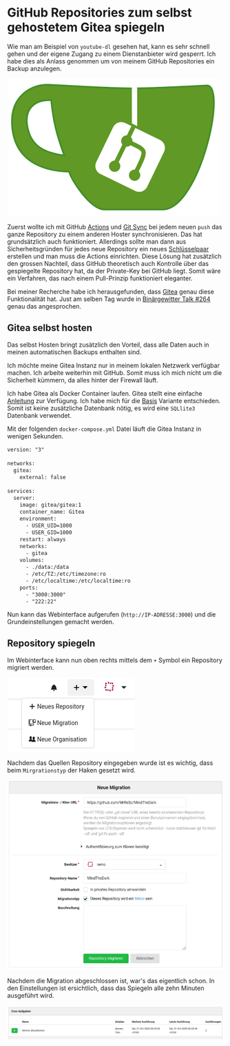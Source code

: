 # GitHub Repositories zum selbst gehostetem Gitea spiegeln
Wie man am Beispiel von `youtube-dl` gesehen hat, kann es sehr schnell gehen und der eigene Zugang zu einem Dienstanbieter wird gesperrt. Ich habe dies als Anlass genommen um von meinem GitHub Repositories ein Backup anzulegen.

![Gitea](Gitea.png)

Zuerst wollte ich mit GitHub [Actions](https://github.com/features/actions) und [Git Sync](https://github.com/wei/git-sync) bei jedem neuen `push` das ganze Repository zu einem anderen Hoster synchronisieren. Das hat grundsätzlich auch funktioniert. Allerdings sollte man dann aus Sicherheitsgründen für jedes neue Repository ein neues [Schlüsselpaar](https://de.wikipedia.org/wiki/Asymmetrisches_Kryptosystem) erstellen und man muss die Actions einrichten. Diese Lösung hat zusätzlich den grossen Nachteil, dass GitHub theoretisch auch Kontrolle über das gespiegelte Repository hat, da der Private-Key bei GitHub liegt. Somit wäre ein Verfahren, das nach einem Pull-Prinzip funktioniert eleganter.

Bei meiner Recherche habe ich herausgefunden, dass [Gitea](https://gitea.io/en-us/) genau diese Funktionalität hat. Just am selben Tag wurde in [Binärgewitter Talk #264](https://blog.binaergewitter.de/2020/10/29/binaergewitter-talk-number-264-das-python2-von-php/) genau das angesprochen.

## Gitea selbst hosten
Das selbst Hosten bringt zusätzlich den Vorteil, dass alle Daten auch in meinen automatischen Backups enthalten sind.

Ich möchte meine Gitea Instanz nur in meinem lokalen Netzwerk verfügbar machen. Ich arbeite weiterhin mit GitHub. Somit muss ich mich nicht um die Sicherheit kümmern, da alles hinter der Firewall läuft.

Ich habe Gitea als Docker Container laufen. Gitea stellt eine einfache [Anleitung](https://docs.gitea.io/en-us/install-with-docker/) zur Verfügung. Ich habe mich für die [Basis](https://docs.gitea.io/en-us/install-with-docker/#basics) Variante entschieden. Somit ist keine zusätzliche Datenbank nötig, es wird eine `SQLlite3` Datenbank verwendet.

Mit der folgenden `docker-compose.yml` Datei läuft die Gitea Instanz in wenigen Sekunden.

```
version: "3"

networks:
  gitea:
    external: false

services:
  server:
    image: gitea/gitea:1
    container_name: Gitea
    environment:
      - USER_UID=1000
      - USER_GID=1000
    restart: always
    networks:
      - gitea
    volumes:
      - ./data:/data
      - /etc/TZ:/etc/timezone:ro
      - /etc/localtime:/etc/localtime:ro
    ports:
      - "3000:3000"
      - "222:22"
```
Nun kann das Webinterface aufgerufen (`http://IP-ADRESSE:3000`) und die Grundeinstellungen gemacht werden.

## Repository spiegeln
Im Webinterface kann nun oben rechts mittels dem `+` Symbol ein Repository migriert werden.

![neue_Mirgration](Neue_Migration.png)

Nachdem das Quellen Repository eingegeben wurde ist es wichtig, dass beim `Mirgrationstyp` der Haken gesetzt wird.

![Mirgration](Migration.png)

Nachdem die Migration abgeschlossen ist, war's das eigentlich schon. In den Einstellungen ist ersichtlich, dass das Spiegeln alle zehn Minuten ausgeführt wird.

![Monitoring](Monitoring.png)

